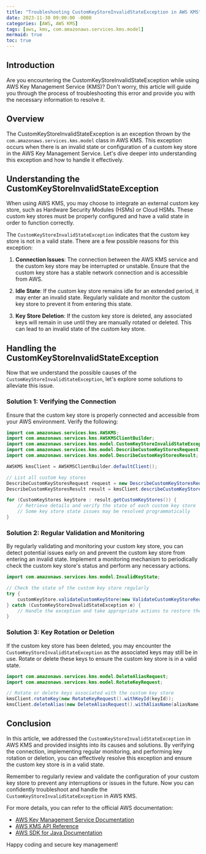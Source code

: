 ```yaml
---
title: "Troubleshooting CustomKeyStoreInvalidStateException in AWS KMS"
date: 2023-11-30 09:00:00 -0000
categories: [AWS, AWS KMS]
tags: [aws, kms, com.amazonaws.services.kms.model]
mermaid: true
toc: true
---
```



## Introduction

Are you encountering the CustomKeyStoreInvalidStateException while using AWS Key Management Service (KMS)? Don't worry, this article will guide you through the process of troubleshooting this error and provide you with the necessary information to resolve it.

## Overview

The CustomKeyStoreInvalidStateException is an exception thrown by the `com.amazonaws.services.kms.model` class in AWS KMS. This exception occurs when there is an invalid state or configuration of a custom key store in the AWS Key Management Service. Let's dive deeper into understanding this exception and how to handle it effectively.

## Understanding the CustomKeyStoreInvalidStateException

When using AWS KMS, you may choose to integrate an external custom key store, such as Hardware Security Modules (HSMs) or Cloud HSMs. These custom key stores must be properly configured and have a valid state in order to function correctly.

The `CustomKeyStoreInvalidStateException` indicates that the custom key store is not in a valid state. There are a few possible reasons for this exception:

1. **Connection Issues**: The connection between the AWS KMS service and the custom key store may be interrupted or unstable. Ensure that the custom key store has a stable network connection and is accessible from AWS.

2. **Idle State**: If the custom key store remains idle for an extended period, it may enter an invalid state. Regularly validate and monitor the custom key store to prevent it from entering this state.

3. **Key Store Deletion**: If the custom key store is deleted, any associated keys will remain in use until they are manually rotated or deleted. This can lead to an invalid state of the custom key store.

## Handling the CustomKeyStoreInvalidStateException

Now that we understand the possible causes of the `CustomKeyStoreInvalidStateException`, let's explore some solutions to alleviate this issue.

### Solution 1: Verifying the Connection

Ensure that the custom key store is properly connected and accessible from your AWS environment. Verify the following:

```java
import com.amazonaws.services.kms.AWSKMS;
import com.amazonaws.services.kms.AWSKMSClientBuilder;
import com.amazonaws.services.kms.model.CustomKeyStoreInvalidStateException;
import com.amazonaws.services.kms.model.DescribeCustomKeyStoresRequest;
import com.amazonaws.services.kms.model.DescribeCustomKeyStoresResult;

AWSKMS kmsClient = AWSKMSClientBuilder.defaultClient();

// List all custom key stores
DescribeCustomKeyStoresRequest request = new DescribeCustomKeyStoresRequest();
DescribeCustomKeyStoresResult result = kmsClient.describeCustomKeyStores(request);

for (CustomKeyStores keyStore : result.getCustomKeyStores()) {
    // Retrieve details and verify the state of each custom key store
    // Some key store state issues may be resolved programmatically
}
```

### Solution 2: Regular Validation and Monitoring

By regularly validating and monitoring your custom key store, you can detect potential issues early on and prevent the custom key store from entering an invalid state. Implement a monitoring mechanism to periodically check the custom key store's status and perform any necessary actions.

```java
import com.amazonaws.services.kms.model.InvalidKeyState;

// Check the state of the custom key store regularly
try {
    customKeyStore.validateCustomKeyStore(new ValidateCustomKeyStoreRequest().withCustomKeyStoreId(keyStoreId));
} catch (CustomKeyStoreInvalidStateException e) {
    // Handle the exception and take appropriate actions to restore the custom key store's state
}
```

### Solution 3: Key Rotation or Deletion

If the custom key store has been deleted, you may encounter the `CustomKeyStoreInvalidStateException` as the associated keys may still be in use. Rotate or delete these keys to ensure the custom key store is in a valid state.

```java
import com.amazonaws.services.kms.model.DeleteAliasRequest;
import com.amazonaws.services.kms.model.RotateKeyRequest;

// Rotate or delete keys associated with the custom key store
kmsClient.rotateKey(new RotateKeyRequest().withKeyId(keyId));
kmsClient.deleteAlias(new DeleteAliasRequest().withAliasName(aliasName));
```

## Conclusion

In this article, we addressed the `CustomKeyStoreInvalidStateException` in AWS KMS and provided insights into its causes and solutions. By verifying the connection, implementing regular monitoring, and performing key rotation or deletion, you can effectively resolve this exception and ensure the custom key store is in a valid state.

Remember to regularly review and validate the configuration of your custom key store to prevent any interruptions or issues in the future. Now you can confidently troubleshoot and handle the `CustomKeyStoreInvalidStateException` in AWS KMS.

For more details, you can refer to the official AWS documentation:

- [AWS Key Management Service Documentation](https://aws.amazon.com/kms/)
- [AWS KMS API Reference](https://docs.aws.amazon.com/kms/latest/APIReference/)
- [AWS SDK for Java Documentation](https://docs.aws.amazon.com/sdk-for-java/)

Happy coding and secure key management!
